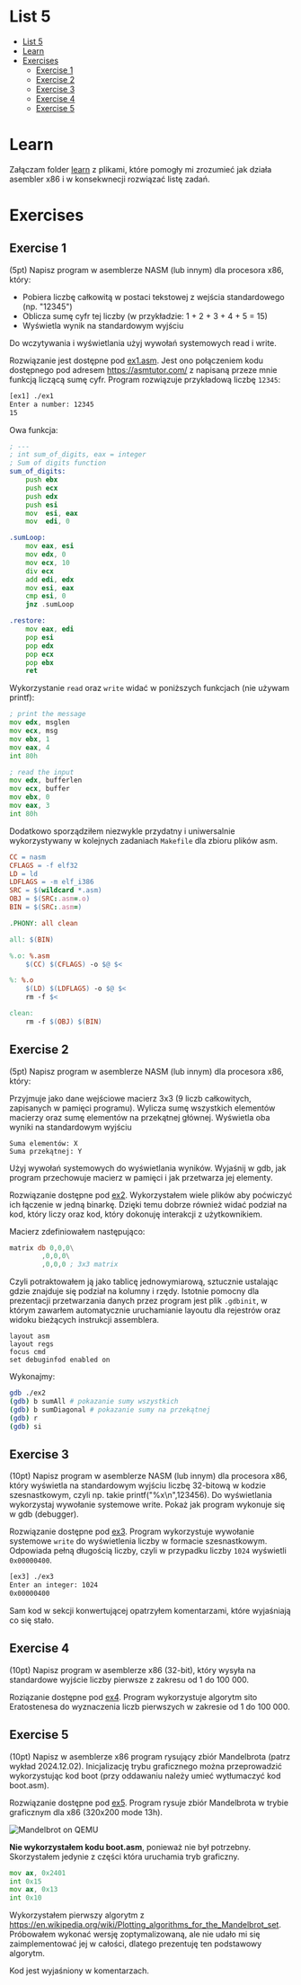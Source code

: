 # List 5

- [List 5](#list-5)
- [Learn](#learn)
- [Exercises](#exercises)
  - [Exercise 1](#exercise-1)
  - [Exercise 2](#exercise-2)
  - [Exercise 3](#exercise-3)
  - [Exercise 4](#exercise-4)
  - [Exercise 5](#exercise-5)

# Learn

Załączam folder [learn](./learn) z plikami, które pomogły mi zrozumieć jak działa asembler x86 i w konsekwnecji rozwiązać listę zadań.

# Exercises

## Exercise 1

(5pt) Napisz program w asemblerze NASM (lub innym) dla procesora x86, który:

- Pobiera liczbę całkowitą w postaci tekstowej z wejścia standardowego (np. "12345")
- Oblicza sumę cyfr tej liczby (w przykładzie: 1 + 2 + 3 + 4 + 5 = 15)
- Wyświetla wynik na standardowym wyjściu

Do wczytywania i wyświetlania użyj wywołań systemowych read i write.

Rozwiązanie jest dostępne pod [ex1.asm](./ex1/ex1.asm). Jest ono połączeniem kodu dostępnego pod adresem https://asmtutor.com/ z napisaną przeze mnie funkcją liczącą sumę cyfr. Program rozwiązuje przykładową liczbę `12345`:

```bash
[ex1] ./ex1
Enter a number: 12345
15
```

Owa funkcja:

```asm
; ---
; int sum_of_digits, eax = integer
; Sum of digits function
sum_of_digits:
    push ebx
    push ecx
    push edx
    push esi
    mov  esi, eax
    mov  edi, 0

.sumLoop:
    mov eax, esi
    mov edx, 0
    mov ecx, 10
    div ecx
    add edi, edx
    mov esi, eax
    cmp esi, 0
    jnz .sumLoop

.restore:
    mov eax, edi
    pop esi
    pop edx
    pop ecx
    pop ebx
    ret  
```

Wykorzystanie `read` oraz `write` widać w poniższych funkcjach (nie używam printf):

```asm
; print the message
mov edx, msglen
mov ecx, msg
mov ebx, 1
mov eax, 4
int 80h

; read the input
mov edx, bufferlen
mov ecx, buffer
mov ebx, 0
mov eax, 3
int 80h
```

Dodatkowo sporządziłem niezwykle przydatny i uniwersalnie wykorzystywany w kolejnych zadaniach `Makefile` dla zbioru plików asm.

```Makefile
CC = nasm
CFLAGS = -f elf32
LD = ld
LDFLAGS = -m elf_i386
SRC = $(wildcard *.asm)
OBJ = $(SRC:.asm=.o)
BIN = $(SRC:.asm=)

.PHONY: all clean

all: $(BIN)

%.o: %.asm
	$(CC) $(CFLAGS) -o $@ $<

%: %.o
	$(LD) $(LDFLAGS) -o $@ $<
	rm -f $<

clean:
	rm -f $(OBJ) $(BIN)
```

## Exercise 2

(5pt) Napisz program w asemblerze NASM (lub innym) dla procesora x86, który:

Przyjmuje jako dane wejściowe macierz 3x3 (9 liczb całkowitych, zapisanych w pamięci programu).
Wylicza sumę wszystkich elementów macierzy oraz sumę elementów na przekątnej głównej.
Wyświetla oba wyniki na standardowym wyjściu

    Suma elementów: X
    Suma przekątnej: Y

Użyj wywołań systemowych do wyświetlania wyników. Wyjaśnij w gdb, jak program przechowuje macierz w pamięci i jak przetwarza jej elementy. 

Rozwiązanie dostępne pod [ex2](./ex2/ex2.asm). Wykorzystałem wiele plików aby poćwiczyć ich łączenie w jedną binarkę. Dzięki temu dobrze również widać podział na kod, który liczy oraz kod, który dokonuję interakcji z użytkownikiem.

Macierz zdefiniowałem następująco:

```asm
matrix db 0,0,0\
        ,0,0,0\
        ,0,0,0 ; 3x3 matrix
```

Czyli potraktowałem ją jako tablicę jednowymiarową, sztucznie ustalając gdzie znajduje się podział na kolumny i rzędy.
Istotnie pomocny dla prezentacji przetwarzania danych przez program jest plik `.gdbinit`, w którym zawarłem automatycznie uruchamianie layoutu dla rejestrów oraz widoku bieżących instrukcji assemblera. 

```plaintext
layout asm
layout regs
focus cmd
set debuginfod enabled on
```

Wykonajmy:

```bash
gdb ./ex2
(gdb) b sumAll # pokazanie sumy wszystkich
(gdb) b sumDiagonal # pokazanie sumy na przekątnej
(gdb) r
(gdb) si
```

## Exercise 3

(10pt) Napisz program w asemblerze NASM (lub innym) dla procesora x86, który wyświetla na standardowym wyjściu liczbę 32-bitową w kodzie szesnastkowym, czyli np. takie printf("%x\n",123456). Do wyświetlania wykorzystaj wywołanie systemowe write. Pokaż jak program wykonuje się w gdb (debugger).

Rozwiązanie dostępne pod [ex3](./ex3/ex3.asm). Program wykorzystuje wywołanie systemowe `write` do wyświetlenia liczby w formacie szesnastkowym. Odpowiada pełną długością liczby, czyli w przypadku liczby `1024` wyświetli `0x00000400`.

```bash
[ex3] ./ex3
Enter an integer: 1024
0x00000400
```

Sam kod w sekcji konwertującej opatrzyłem komentarzami, które wyjaśniają co się stało. 

## Exercise 4

(10pt) Napisz program w asemblerze x86 (32-bit), który wysyła na standardowe wyjście liczby pierwsze z zakresu od 1 do 100 000. 

Roziązanie dostępne pod [ex4](./ex4/ex4.asm). Program wykorzystuje algorytm sito Eratostenesa do wyznaczenia liczb pierwszych w zakresie od 1 do 100 000. 

## Exercise 5

(10pt) Napisz w asemblerze x86 program rysujący zbiór Mandelbrota (patrz wykład 2024.12.02). Inicjalizację trybu graficznego można przeprowadzić wykorzystując kod boot (przy oddawaniu należy umieć wytłumaczyć kod boot.asm). 

Rozwiązanie dostępne pod [ex5](./ex5/boot.asm). Program rysuje zbiór Mandelbrota w trybie graficznym dla x86 (320x200 mode 13h).

![Mandelbrot on QEMU](mandelbrot-qemu.png)

**Nie wykorzystałem kodu boot.asm**, ponieważ nie był potrzebny. Skorzystałem jedynie z części która uruchamia tryb graficzny.

```asm
mov ax, 0x2401
int 0x15
mov ax, 0x13
int 0x10
```

Wykorzystałem pierwszy algorytm z https://en.wikipedia.org/wiki/Plotting_algorithms_for_the_Mandelbrot_set. 
Próbowałem wykonać wersję zoptymalizowaną, ale nie udało mi się zaimplementować jej w całości, dlatego prezentuję ten podstawowy algorytm.

Kod jest wyjaśniony w komentarzach.
